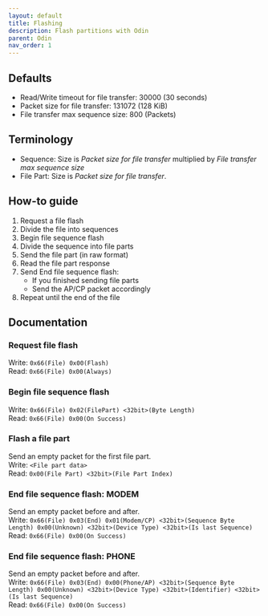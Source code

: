 ```yaml
---
layout: default
title: Flashing
description: Flash partitions with Odin
parent: Odin
nav_order: 1
---
```


## Defaults
* Read/Write timeout for file transfer: 30000 (30 seconds)
* Packet size for file transfer: 131072 (128 KiB)
* File transfer max sequence size: 800 (Packets)

## Terminology
* Sequence: Size is *Packet size for file transfer* multiplied by *File transfer max sequence size*
* File Part: Size is *Packet size for file transfer*.

## How-to guide
1) Request a file flash
2) Divide the file into sequences
3) Begin file sequence flash
4) Divide the sequence into file parts
5) Send the file part (in raw format)
6) Read the file part response
7) Send End file sequence flash:
    * If you finished sending file parts
    * Send the AP/CP packet accordingly
8) Repeat until the end of the file

## Documentation
### Request file flash
Write: `0x66(File) 0x00(Flash)` \
Read: `0x66(File) 0x00(Always)`
### Begin file sequence flash
Write: `0x66(File) 0x02(FilePart) <32bit>(Byte Length)` \
Read: `0x66(File) 0x00(On Success)`
### Flash a file part
Send an empty packet for the first file part. \
Write: `<File part data>` \
Read: `0x00(File Part) <32bit>(File Part Index)`
### End file sequence flash: MODEM
Send an empty packet before and after. \
Write: `0x66(File) 0x03(End) 0x01(Modem/CP) <32bit>(Sequence Byte Length) 0x00(Unknown) <32bit>(Device Type) <32bit>(Is last Sequence)` \
Read: `0x66(File) 0x00(On Success)`
### End file sequence flash: PHONE
Send an empty packet before and after. \
Write: `0x66(File) 0x03(End) 0x00(Phone/AP) <32bit>(Sequence Byte Length) 0x00(Unknown) <32bit>(Device Type) <32bit>(Identifier) <32bit>(Is last Sequence)` \
Read: `0x66(File) 0x00(On Success)`
